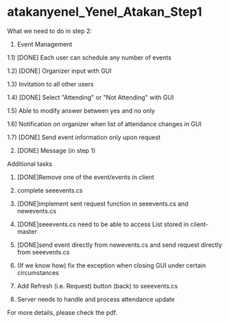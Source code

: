 atakanyenel_Yenel_Atakan_Step1
==============================

What we need to do in step 2:

1) Event Management

1.1) [DONE] Each user can schedule any number of events

1.2) [DONE] Organizer input with GUI

1.3) Invitation to all other users

1.4) [DONE] Select "Attending" or "Not Attending" with GUI

1.5) Able to modify answer between yes and no only

1.6) Notification on organizer when list of attendance changes in GUI

1.7) [DONE] Send event information only upon request

2) [DONE] Message (in step 1)

Additional tasks

1) [DONE]Remove one of the event/events in client

2) complete seeevents.cs

3) [DONE]implement sent request function in seeevents.cs and newevents.cs

4) [DONE]seeevents.cs need to be able to access List<events> stored in client-master

5) [DONE]send event directly from newevents.cs and send request directly from seeevents.cs

6) (If we know how) fix the exception when closing GUI under certain circumstances

7) Add Refresh (i.e. Request) button (back) to seeevents.cs

8) Server needs to handle and process attendance update

For more details, please check the pdf.
